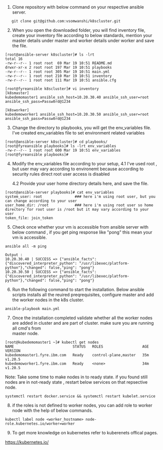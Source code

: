 1. Clone repository with below command on your respective ansible server.
```
   git clone git@github.com:vsomwanshi/k8scluster.git
```
   
2.  When you open the downloaded folder, you will find inventory file, 
    create your inventory file according to below standards, mention your master 
    details under master and worker details under worker and save the file.
```
[root@ansible-server k8scluster]# ls -lrt
total 16
-rw-r--r-- 1 root root  69 Mar 19 10:51 README.md
drwxr-xr-x 2 root root 197 Mar 19 10:51 playbooks
-rw-r--r-- 1 root root 305 Mar 19 10:51 main.yml
-rw-r--r-- 1 root root 210 Mar 19 10:51 inventory
-rw-r--r-- 1 root root 111 Mar 19 10:51 ansible.cfg

[root@fyreansible k8scluster]# vi inventory 
[k8smaster]
kubedemomaster1 ansible_ssh_host=10.20.30.40 ansible_ssh_user=root ansible_ssh_pass=Passw0rd@1234

[k8sworker]
kubedemoworker1 ansible_ssh_host=10.20.30.50 ansible_ssh_user=root ansible_ssh_pass=Passw0rd@1234
```
3. Change the directory to playbooks, you will get the env_variables file.
   I've created env_variables file to set environment related variables

```
[root@ansible-server k8scluster]# cd playbooks/
[root@fyreansible playbooks]# ls -lrt env_variables 
-rw-r--r-- 1 root root 600 Mar 19 10:51 env_variables
[root@fyreansible playbooks]# 
```

4. Modify the env_variables file according to your setup, 
    4.1 I've used root , but user may vary according to environemt because according to 
          security rules direct root user access is disabled

    4.2 Provide your user home directory details here, and save the file.

```
[root@ansible-server playbooks]# cat env_variables 
system_user: root               ### here i'm using root user, but you can change according to your user
user_home_dir: /root            ### here i'm using root user so home directory for root user is /root but it may vary according to your user
token_file: join_token
```
5. Check once whether your vm is accessible from ansible server with below command , if you get ping response like "pong" this mean your vm is accessible.
```
ansible all -m ping

Output :
10.20.30.40 | SUCCESS => {"ansible_facts": {"discovered_interpreter_python": "/usr/libexec/platform-python"},"changed": false,"ping": "pong"}
10.20.30.50 | SUCCESS => {"ansible_facts": {"discovered_interpreter_python": "/usr/libexec/platform-python"},"changed": false,"ping": "pong"}
```
6. Run the following command to start the installation. Below ansible scripts installs all the reuired preqrequisites, configure master and 
   add the worker nodes in the k8s cluster.
```
ansible-playbook main.yml
```
7. Once the installation completed validate whether all the worker nodes are added in cluster and are part of cluster. make sure you are running all cmd's from   
   master node.
```
[root@kubedemomaster1 ~]# kubectl get nodes
NAME                           STATUS   ROLES                  AGE   VERSION
kubedemomaster1.fyre.ibm.com   Ready    control-plane,master   35m   v1.20.5
kubedemoworker1.fyre.ibm.com   Ready    <none>                 34m   v1.20.5
```
Note: Take some time to make nodes in to ready state. if you found still nodes are in not-ready state , restart below services on that repsective node.
```
systemctl restart docker.service && systemctl restart kubelet.service
```
8. if the roles is not defined to worker nodes, you can add role to worker node with the help of below commands.
```
kubectl label node <worker_hostname> node-role.kubernetes.io/worker=worker
```
9. To get more knowledge on kubernetes refer to kuberenets offical pages.

 https://kubernetes.io/

